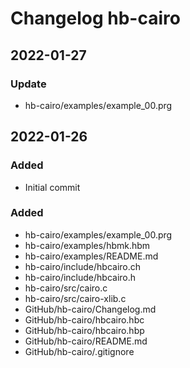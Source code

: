 [//]: # ( All notable changes to this project will be documented in this file. )
[//]: # ( Encoding: UTF-8 No BOM )
[//]: # ( ## 2022-01-26   ### Changed   ### Fixed   ### Added   ### Removed   ### Update )
[//]: # ( Entries may not always be in chronological/commit order. )
[//]: # ( Others according to Markdown specifications. )

# Changelog hb-cairo

## 2022-01-27

### Update

   - hb-cairo/examples/example_00.prg

## 2022-01-26

### Added

   - Initial commit

### Added

   - hb-cairo/examples/example_00.prg
   - hb-cairo/examples/hbmk.hbm
   - hb-cairo/examples/README.md
   - hb-cairo/include/hbcairo.ch
   - hb-cairo/include/hbcairo.h
   - hb-cairo/src/cairo.c
   - hb-cairo/src/cairo-xlib.c
   - GitHub/hb-cairo/Changelog.md
   - GitHub/hb-cairo/hbcairo.hbc
   - GitHub/hb-cairo/hbcairo.hbp
   - GitHub/hb-cairo/README.md
   - GitHub/hb-cairo/.gitignore